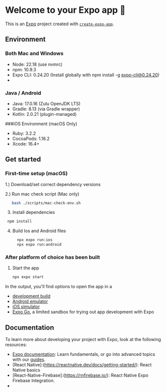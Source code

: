 # Welcome to your Expo app 👋

This is an [Expo](https://expo.dev) project created with [`create-expo-app`](https://www.npmjs.com/package/create-expo-app).



## Environment
### Both Mac and Windows 

- Node: 22.18 (use nvmrc) 
- npm: 10.9.3
- Expo CLI: 0.24.20 (Install globally with npm install -g expo-cli@0.24.20)
- 
### Java / Android

- Java: 17.0.16 (Zulu OpenJDK LTS)
- Gradle: 8.13 (via Gradle wrapper)
- Kotlin: 2.0.21 (plugin-managed)
  
###iOS Environment (macOS Only)
- Ruby: 3.2.2
- CocoaPods: 1.16.2
- Xcode: 16.4+
  
## Get started
### First-time setup (macOS)
1.) Download/set correct dependency versions

2.) Run mac check script (Mac only)
  ``` bash
     bash ./scripts/mac-check-env.sh
  ```
3. Install dependencies
  ```bash
   npm install
  ```
4. Build Ios and Android files
   ``` bash
     npx expo run:ios
     npx expo run:android
   ```
### After platform of choice has been built
1. Start the app

   ```bash
   npx expo start
   ```

In the output, you'll find options to open the app in a

- [development build](https://docs.expo.dev/develop/development-builds/introduction/)
- [Android emulator](https://docs.expo.dev/workflow/android-studio-emulator/)
- [iOS simulator](https://docs.expo.dev/workflow/ios-simulator/)
- [Expo Go](https://expo.dev/go), a limited sandbox for trying out app development with Expo

## Documentation

To learn more about developing your project with Expo, look at the following resources:

- [Expo documentation](https://docs.expo.dev/): Learn fundamentals, or go into advanced topics with our [guides](https://docs.expo.dev/guides).
- [React Native]:(https://reactnative.dev/docs/getting-started/): React Native basics
- [React-Native-Firebase]:(https://rnfirebase.io/): React Native Expo Firebase Integration.
- 
